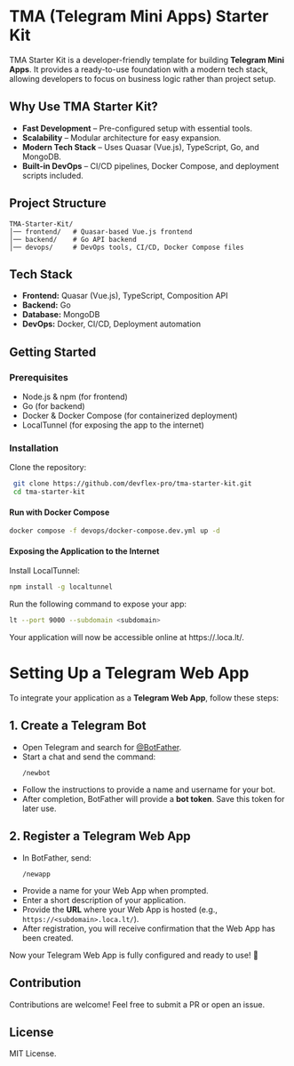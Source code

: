 # TMA (Telegram Mini Apps) Starter Kit

TMA Starter Kit is a developer-friendly template for building **Telegram Mini Apps**. It provides a ready-to-use foundation with a modern tech stack, allowing developers to focus on business logic rather than project setup.

## Why Use TMA Starter Kit?
- **Fast Development** – Pre-configured setup with essential tools.
- **Scalability** – Modular architecture for easy expansion.
- **Modern Tech Stack** – Uses Quasar (Vue.js), TypeScript, Go, and MongoDB.
- **Built-in DevOps** – CI/CD pipelines, Docker Compose, and deployment scripts included.

## Project Structure
```
TMA-Starter-Kit/
│── frontend/   # Quasar-based Vue.js frontend
│── backend/    # Go API backend
│── devops/     # DevOps tools, CI/CD, Docker Compose files
```

## Tech Stack
- **Frontend:** Quasar (Vue.js), TypeScript, Composition API
- **Backend:** Go
- **Database:** MongoDB
- **DevOps:** Docker, CI/CD, Deployment automation

## Getting Started

### Prerequisites
- Node.js & npm (for frontend)
- Go (for backend)
- Docker & Docker Compose (for containerized deployment)
- LocalTunnel (for exposing the app to the internet)


### Installation
Clone the repository:
```sh
 git clone https://github.com/devflex-pro/tma-starter-kit.git
 cd tma-starter-kit
```

#### Run with Docker Compose
```sh
docker compose -f devops/docker-compose.dev.yml up -d
```
#### Exposing the Application to the Internet

Install LocalTunnel:
```sh
npm install -g localtunnel
```

Run the following command to expose your app:
```sh
lt --port 9000 --subdomain <subdomain>
```

Your application will now be accessible online at https://<subdomain>.loca.lt/.

# Setting Up a Telegram Web App

To integrate your application as a **Telegram Web App**, follow these steps:

## 1. Create a Telegram Bot
- Open Telegram and search for [@BotFather](https://t.me/BotFather).
- Start a chat and send the command:
  ```
  /newbot
  ```
- Follow the instructions to provide a name and username for your bot.
- After completion, BotFather will provide a **bot token**. Save this token for later use.

## 2. Register a Telegram Web App
- In BotFather, send:
  ```
  /newapp
  ```
- Provide a name for your Web App when prompted.
- Enter a short description of your application.
- Provide the **URL** where your Web App is hosted (e.g., `https://<subdomain>.loca.lt/`).
- After registration, you will receive confirmation that the Web App has been created.

Now your Telegram Web App is fully configured and ready to use! 🚀

## Contribution
Contributions are welcome! Feel free to submit a PR or open an issue.

## License
MIT License.

